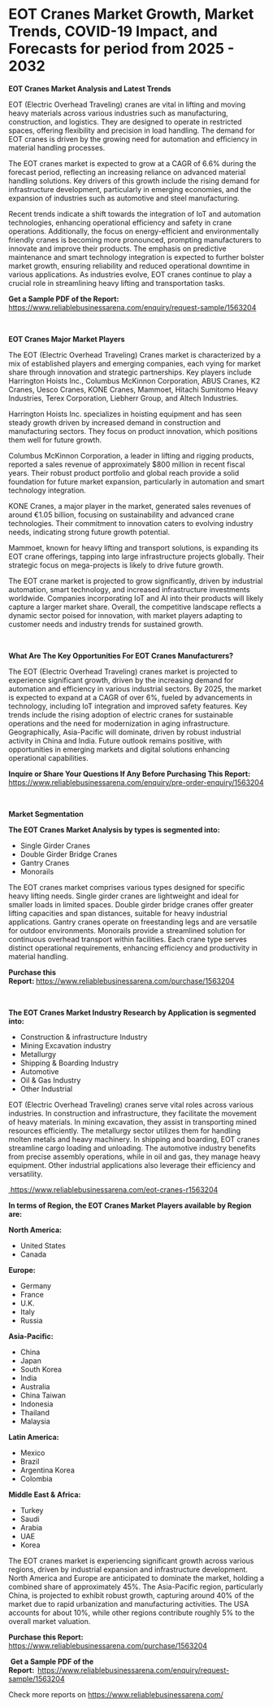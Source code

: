 <p><h1>EOT Cranes Market Growth, Market Trends, COVID-19 Impact, and Forecasts for period from 2025 - 2032</h1></p><p><strong>EOT Cranes Market Analysis and Latest Trends</strong></p>
<p><p>EOT (Electric Overhead Traveling) cranes are vital in lifting and moving heavy materials across various industries such as manufacturing, construction, and logistics. They are designed to operate in restricted spaces, offering flexibility and precision in load handling. The demand for EOT cranes is driven by the growing need for automation and efficiency in material handling processes.</p><p>The EOT cranes market is expected to grow at a CAGR of 6.6% during the forecast period, reflecting an increasing reliance on advanced material handling solutions. Key drivers of this growth include the rising demand for infrastructure development, particularly in emerging economies, and the expansion of industries such as automotive and steel manufacturing. </p><p>Recent trends indicate a shift towards the integration of IoT and automation technologies, enhancing operational efficiency and safety in crane operations. Additionally, the focus on energy-efficient and environmentally friendly cranes is becoming more pronounced, prompting manufacturers to innovate and improve their products. The emphasis on predictive maintenance and smart technology integration is expected to further bolster market growth, ensuring reliability and reduced operational downtime in various applications. As industries evolve, EOT cranes continue to play a crucial role in streamlining heavy lifting and transportation tasks.</p></p>
<p><strong>Get a Sample PDF of the Report:&nbsp;</strong> <a href="https://www.reliablebusinessarena.com/enquiry/request-sample/1563204?utm_campaign=2317&utm_medium=2&utm_source=Github&utm_content=ia&utm_term=11042025&utm_id=eot-cranes">https://www.reliablebusinessarena.com/enquiry/request-sample/1563204</a></p>
<p>&nbsp;</p>
<p><strong>EOT Cranes Major Market Players</strong></p>
<p><p>The EOT (Electric Overhead Traveling) Cranes market is characterized by a mix of established players and emerging companies, each vying for market share through innovation and strategic partnerships. Key players include Harrington Hoists Inc., Columbus McKinnon Corporation, ABUS Cranes, K2 Cranes, Uesco Cranes, KONE Cranes, Mammoet, Hitachi Sumitomo Heavy Industries, Terex Corporation, Liebherr Group, and Altech Industries.</p><p>Harrington Hoists Inc. specializes in hoisting equipment and has seen steady growth driven by increased demand in construction and manufacturing sectors. They focus on product innovation, which positions them well for future growth.</p><p>Columbus McKinnon Corporation, a leader in lifting and rigging products, reported a sales revenue of approximately $800 million in recent fiscal years. Their robust product portfolio and global reach provide a solid foundation for future market expansion, particularly in automation and smart technology integration.</p><p>KONE Cranes, a major player in the market, generated sales revenues of around €1.05 billion, focusing on sustainability and advanced crane technologies. Their commitment to innovation caters to evolving industry needs, indicating strong future growth potential.</p><p>Mammoet, known for heavy lifting and transport solutions, is expanding its EOT crane offerings, tapping into large infrastructure projects globally. Their strategic focus on mega-projects is likely to drive future growth.</p><p>The EOT crane market is projected to grow significantly, driven by industrial automation, smart technology, and increased infrastructure investments worldwide. Companies incorporating IoT and AI into their products will likely capture a larger market share. Overall, the competitive landscape reflects a dynamic sector poised for innovation, with market players adapting to customer needs and industry trends for sustained growth.</p></p>
<p>&nbsp;</p>
<p><strong>What Are The Key Opportunities For EOT Cranes Manufacturers?</strong></p>
<p><p>The EOT (Electric Overhead Traveling) cranes market is projected to experience significant growth, driven by the increasing demand for automation and efficiency in various industrial sectors. By 2025, the market is expected to expand at a CAGR of over 6%, fueled by advancements in technology, including IoT integration and improved safety features. Key trends include the rising adoption of electric cranes for sustainable operations and the need for modernization in aging infrastructure. Geographically, Asia-Pacific will dominate, driven by robust industrial activity in China and India. Future outlook remains positive, with opportunities in emerging markets and digital solutions enhancing operational capabilities.</p></p>
<p><strong>Inquire or Share Your Questions If Any Before Purchasing This Report:</strong> <a href="https://www.reliablebusinessarena.com/enquiry/pre-order-enquiry/1563204?utm_campaign=2317&utm_medium=2&utm_source=Github&utm_content=ia&utm_term=11042025&utm_id=eot-cranes">https://www.reliablebusinessarena.com/enquiry/pre-order-enquiry/1563204</a></p>
<p>&nbsp;</p>
<p><strong>Market Segmentation</strong></p>
<p><strong>The EOT Cranes Market Analysis by types is segmented into:</strong></p>
<p><ul><li>Single Girder Cranes</li><li>Double Girder Bridge Cranes</li><li>Gantry Cranes</li><li>Monorails</li></ul></p>
<p><p>The EOT cranes market comprises various types designed for specific heavy lifting needs. Single girder cranes are lightweight and ideal for smaller loads in limited spaces. Double girder bridge cranes offer greater lifting capacities and span distances, suitable for heavy industrial applications. Gantry cranes operate on freestanding legs and are versatile for outdoor environments. Monorails provide a streamlined solution for continuous overhead transport within facilities. Each crane type serves distinct operational requirements, enhancing efficiency and productivity in material handling.</p></p>
<p><strong>Purchase this Report:&nbsp;</strong><a href="https://www.reliablebusinessarena.com/purchase/1563204?utm_campaign=2317&utm_medium=2&utm_source=Github&utm_content=ia&utm_term=11042025&utm_id=eot-cranes">https://www.reliablebusinessarena.com/purchase/1563204</a></p>
<p>&nbsp;</p>
<p><strong>The EOT Cranes Market Industry Research by Application is segmented into:</strong></p>
<p><ul><li>Construction & infrastructure Industry</li><li>Mining Excavation industry</li><li>Metallurgy</li><li>Shipping & Boarding Industry</li><li>Automotive</li><li>Oil & Gas Industry</li><li>Other Industrial</li></ul></p>
<p><p>EOT (Electric Overhead Traveling) cranes serve vital roles across various industries. In construction and infrastructure, they facilitate the movement of heavy materials. In mining excavation, they assist in transporting mined resources efficiently. The metallurgy sector utilizes them for handling molten metals and heavy machinery. In shipping and boarding, EOT cranes streamline cargo loading and unloading. The automotive industry benefits from precise assembly operations, while in oil and gas, they manage heavy equipment. Other industrial applications also leverage their efficiency and versatility.</p></p>
<p><a href="https://www.reliablebusinessarena.com/eot-cranes-r1563204?utm_campaign=2317&utm_medium=2&utm_source=Github&utm_content=ia&utm_term=11042025&utm_id=eot-cranes">&nbsp;https://www.reliablebusinessarena.com/eot-cranes-r1563204</a></p>
<p><strong>In terms of Region, the EOT Cranes Market Players available by Region are:</strong></p>
<p>
    <p> <strong> North America: </strong>
        <ul>
            <li>United States</li>
            <li>Canada</li>
        </ul>
        </p> 
    <p> <strong> Europe: </strong>
        <ul>
            <li>Germany</li>
            <li>France</li>
            <li>U.K.</li>
            <li>Italy</li>
            <li>Russia</li>
        </ul>
        </p> 
    <p> <strong> Asia-Pacific: </strong>
        <ul>
            <li>China</li>
            <li>Japan</li>
            <li>South Korea</li>
            <li>India</li>
            <li>Australia</li>
            <li>China Taiwan</li>
            <li>Indonesia</li>
            <li>Thailand</li>
            <li>Malaysia</li>
        </ul>
        </p> 
    <p> <strong> Latin America: </strong>
        <ul>
            <li>Mexico</li>
            <li>Brazil</li>
            <li>Argentina Korea</li>
            <li>Colombia</li>
        </ul>
        </p> 
    <p> <strong> Middle East & Africa: </strong>
        <ul>
            <li>Turkey</li>
            <li>Saudi</li>
            <li>Arabia</li>
            <li>UAE</li>
            <li>Korea</li>
        </ul>
    </p>
    </p>
<p><p>The EOT cranes market is experiencing significant growth across various regions, driven by industrial expansion and infrastructure development. North America and Europe are anticipated to dominate the market, holding a combined share of approximately 45%. The Asia-Pacific region, particularly China, is projected to exhibit robust growth, capturing around 40% of the market due to rapid urbanization and manufacturing activities. The USA accounts for about 10%, while other regions contribute roughly 5% to the overall market valuation.</p></p>
<p><strong>Purchase this Report: </strong><a href="https://www.reliablebusinessarena.com/purchase/1563204?utm_campaign=2317&utm_medium=2&utm_source=Github&utm_content=ia&utm_term=11042025&utm_id=eot-cranes">https://www.reliablebusinessarena.com/purchase/1563204</a></p>
<p>&nbsp;<strong>Get a Sample PDF of the Report:&nbsp;&nbsp;</strong><a href="https://www.reliablebusinessarena.com/enquiry/request-sample/1563204?utm_campaign=2317&utm_medium=2&utm_source=Github&utm_content=ia&utm_term=11042025&utm_id=eot-cranes">https://www.reliablebusinessarena.com/enquiry/request-sample/1563204</a></p>
<p><strong></strong></p>
<p>Check more reports on <a href="https://www.reliablebusinessarena.com/?utm_campaign=2317&utm_medium=2&utm_source=Github&utm_content=ia&utm_term=11042025&utm_id=eot-cranes">https://www.reliablebusinessarena.com/</a></p>